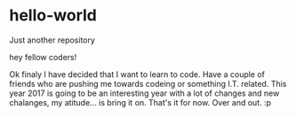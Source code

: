 # hello-world
Just another repository 

hey fellow coders!

Ok finaly I have decided that I want to learn to code. Have a couple of friends who are pushing me towards codeing or something I.T. related. This year 2017 is going to be an interesting year with a lot of changes and new chalanges, my atitude... is bring it on. That's it for now. Over and out. :p
